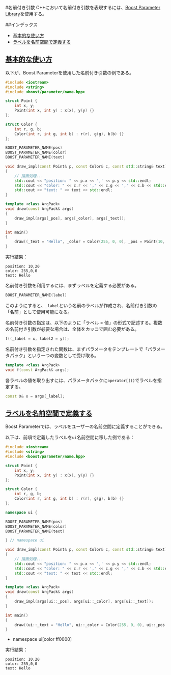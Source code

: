 #名前付き引数
C++において名前付き引数を表現するには、[Boost Parameter Library](http://www.boost.org/doc/libs/release/libs/parameter/doc/html/index.html)を使用する。


##インデックス
- [基本的な使い方](#basic-usage)
- [ラベルを名前空間で定義する](#define-label-in-namespace)


## <a name="basic-usage" href="basic-usage">基本的な使い方</a>
以下が、Boost.Parameterを使用した名前付き引数の例である。

```cpp
#include <iostream>
#include <string>
#include <boost/parameter/name.hpp>

struct Point {
    int x, y;
    Point(int x, int y) : x(x), y(y) {}
};

struct Color {
    int r, g, b;
    Color(int r, int g, int b) : r(r), g(g), b(b) {}
};

BOOST_PARAMETER_NAME(pos)
BOOST_PARAMETER_NAME(color)
BOOST_PARAMETER_NAME(text)

void draw_impl(const Point& p, const Color& c, const std::string& text)
{
    // 描画処理...
    std::cout << "position: " << p.x << ',' << p.y << std::endl;
    std::cout << "color: " << c.r << ',' << c.g << ',' << c.b << std::endl;
    std::cout << "text: " << text << std::endl;
}

template <class ArgPack>
void draw(const ArgPack& args)
{
    draw_impl(args[_pos], args[_color], args[_text]);
}

int main()
{
    draw((_text = "Hello", _color = Color(255, 0, 0), _pos = Point(10, 20)));
}
```

実行結果：
```
position: 10,20
color: 255,0,0
text: Hello
```

名前付き引数を利用するには、まずラベルを定義する必要がある。

```cpp
BOOST_PARAMETER_NAME(label)
```

このようにすると、`_label`という名前のラベルが作成され、名前付き引数の「名前」として使用可能になる。


名前付き引数の指定は、以下のように「ラベル = 値」の形式で記述する。複数の名前付き引数が必要な場合は、全体をカッコで囲む必要がある。

```cpp
f((_label = x, label2 = y));
```


名前付き引数を指定された関数は、まずパラメータをテンプレートで「パラメータパック」という一つの変数として受け取る。
```cpp
template <class ArgPack>
void f(const ArgPack& args);
```

各ラベルの値を取り出すには、パラメータパックに`operator[]()`でラベルを指定する。

```cpp
const X& x = args[_label];
```


## <a name="define-label-in-namespace" href="define-label-in-namespace">ラベルを名前空間で定義する</a>
Boost.Parameterでは、ラベルをユーザーの名前空間に定義することができる。

以下は、前項で定義したラベルを`ui`名前空間に移した例である：

```cpp
#include <iostream>
#include <string>
#include <boost/parameter/name.hpp>

struct Point {
    int x, y;
    Point(int x, int y) : x(x), y(y) {}
};

struct Color {
    int r, g, b;
    Color(int r, int g, int b) : r(r), g(g), b(b) {}
};

namespace ui {

BOOST_PARAMETER_NAME(pos)
BOOST_PARAMETER_NAME(color)
BOOST_PARAMETER_NAME(text)

} // namespace ui

void draw_impl(const Point& p, const Color& c, const std::string& text)
{
    // 描画処理...
    std::cout << "position: " << p.x << ',' << p.y << std::endl;
    std::cout << "color: " << c.r << ',' << c.g << ',' << c.b << std::endl;
    std::cout << "text: " << text << std::endl;
}

template <class ArgPack>
void draw(const ArgPack& args)
{
    draw_impl(args[ui::_pos], args[ui::_color], args[ui::_text]);
}

int main()
{
    draw((ui::_text = "Hello", ui::_color = Color(255, 0, 0), ui::_pos = Point(10, 20)));
}
```
* namespace ui[color ff0000]

実行結果：
```
position: 10,20
color: 255,0,0
text: Hello
```

